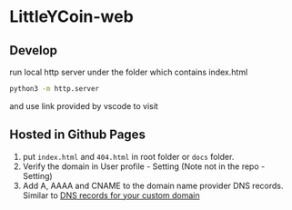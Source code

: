 # LittleYCoin-web

## Develop

run local http server under the folder which contains index.html
```bash
python3 -m http.server
```
and use link provided by vscode to visit

## Hosted in Github Pages
1. put `index.html` and `404.html` in root folder or `docs` folder. 
2. Verify the domain in User profile - Setting (Note not in the repo - Setting)
3. Add A, AAAA and CNAME to the domain name provider DNS records.  Similar to [DNS records for your custom domain](https://docs.github.com/en/pages/configuring-a-custom-domain-for-your-github-pages-site/managing-a-custom-domain-for-your-github-pages-site#dns-records-for-your-custom-domain)